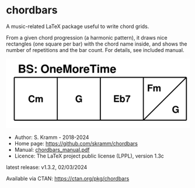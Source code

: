 # chordbars
A music-related LaTeX package useful to write chord grids.

From a given chord progression (a harmonic pattern), it draws nice rectangles (one square per bar) with the chord name inside, and shows the number of repetitions and the bar count.
For details, see included manual.

![One More Time](manual_lst/OneMoreTime.png)

* Author: S. Kramm - 2018-2024
* Home page: https://github.com/skramm/chordbars
* Manual: [chordbars_manual.pdf](chordbars_manual.pdf)
* Licence: The LaTeX project public license (LPPL), version 1.3c

latest release: v1.3.2, 02/03/2024

Available via CTAN: https://ctan.org/pkg/chordbars

